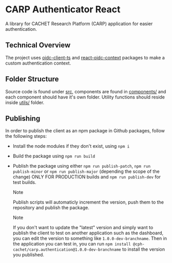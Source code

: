# CARP Authenticator React

A library for CACHET Research Platform (CARP) application for easier authentication.

## Technical Overview
The project uses [oidc-client-ts](https://github.com/authts/oidc-client-ts) and [react-oidc-context](https://github.com/authts/react-oidc-context) packages to make a custom authentication context.

## Folder Structure
Source code is found under [src](src), components are found in [components/](src/components/) and each component should have it's own folder. Utility functions should reside inside [utils/](src/utils/) folder.

## Publishing
In order to publish the client as an npm package in Github packages, follow the following steps:
- Install the node modules if they don't exist, using `npm i`
- Build the package using `npm run build`
- Publish the package using either `npm run publish-patch`, `npm run publish-minor` or `npm run publish-major` (depending the scope of the change) ONLY FOR PRODUCTION builds and `npm run publish-dev` for test builds.
    > [!NOTE]
    > Publish scripts will automaticly increment the version, push them to the repository and publish the package.
    
    > [!NOTE]
    > If you don't want to update the "latest" version and simply want to publish the client to test on another application such as the dashboard, you can edit the version to something like `1.0.0-dev-branchname`. Then in the application you can test in, you can run `npm install @cph-cachet/carp.authentication@1.0.0-dev-branchname` to install the version you published.

